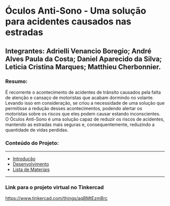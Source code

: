 # Óculos Anti-Sono - Uma solução para acidentes causados nas estradas

## Integrantes: Adrielli Venancio Boregio; André Alves Paula da Costa; Daniel Aparecido da Silva; Leticia Cristina Marques; Matthieu Cherbonnier.



### Resumo:
É recorrente o acontecimento de acidentes de trânsito causados pela falta de atenção e cansaço de motoristas que acabam dormindo no volante. Levando isso em consideração, se criou a necessidade de uma solução que permitisse a redução desses acontecimentos, podendo alertar os motoristas sobre os riscos que eles podem causar estando inconscientes. O Óculos Anti-Sono é uma solução capaz de reduzir os riscos de acidentes, mantendo as estradas mais seguras e, consequentemente, reduzindo a quantidade de vidas perdidas.

### Conteúdo do Projeto:
---
 
 - [Introdução](./introducao.md)
 - [Desenvolvimento](./Desenvolvimento.md)
 - [Lista de Materiais](./Materiais.md)
 
---

### Link para o projeto virtual no Tinkercad

https://www.tinkercad.com/things/aqBMtEzmBrc
